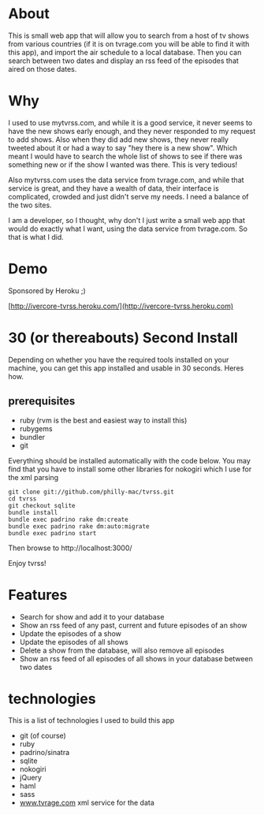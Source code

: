 # About

This is small web app that will allow you to search from a host of tv shows from various countries (if it is on tvrage.com you will be able to find it with this app),
and import the air schedule to a local database. Then you can search between two dates and display an rss feed of the episodes
that aired on those dates.

# Why

I used to use mytvrss.com, and while it is a good service, it never seems to have the new shows early enough, and they never
responded to my request to add shows. Also when they did add new shows, they never really tweeted about it or had a way to say
"hey there is a new show". Which meant I would have to search the whole list of shows to see if there was something new or if
the show I wanted was there. This is very tedious!

Also mytvrss.com uses the data service from tvrage.com, and while that service is great, and they have a wealth of data, their interface
is complicated, crowded and just didn't serve my needs. I need a balance of the two sites.

I am a developer, so I thought, why don't I just write a small web app that would do exactly what I want, using the data service from
tvrage.com. So that is what I did.

# Demo

Sponsored by Heroku ;)

[http://ivercore-tvrss.heroku.com/](http://ivercore-tvrss.heroku.com)

# 30 (or thereabouts) Second Install

Depending on whether you have the required tools installed on your machine, you can get this app installed and usable in 30 seconds.
Heres how.

## prerequisites

- ruby (rvm is the best and easiest way to install this)
- rubygems
- bundler
- git

Everything should be installed automatically with the code below.
You may find that you have to install some other libraries for nokogiri which I use for the xml parsing

    git clone git://github.com/philly-mac/tvrss.git
    cd tvrss
    git checkout sqlite
    bundle install
    bundle exec padrino rake dm:create
    bundle exec padrino rake dm:auto:migrate
    bundle exec padrino start

Then browse to http://localhost:3000/

Enjoy tvrss!

# Features

- Search for show and add it to your database
- Show an rss feed of any past, current and future episodes of an show
- Update the episodes of a show
- Update the episodes of all shows
- Delete a show from the database, will also remove all episodes
- Show an rss feed of all episodes of all shows in your database between two dates

# technologies

This is a list of technologies I used to build this app

- git (of course)
- ruby
- padrino/sinatra
- sqlite
- nokogiri
- jQuery
- haml
- sass
- www.tvrage.com xml service for the data


